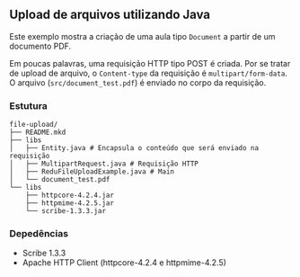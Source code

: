 ## Upload de arquivos utilizando Java

Este exemplo mostra a criação de uma aula tipo ``Document`` a partir de um documento PDF.

Em poucas palavras, uma requisição HTTP tipo POST é criada. Por se tratar de upload de arquivo, o ``Content-type`` da requisição é ``multipart/form-data``. O arquivo (``src/document_test.pdf``) é enviado no corpo da requisição.

### Estutura

```
file-upload/
├── README.mkd
├── libs
│   ├── Entity.java # Encapsula o conteúdo que será enviado na requisição
│   ├── MultipartRequest.java # Requisição HTTP
│   ├── ReduFileUploadExample.java # Main
│   └── document_test.pdf
└── libs
    ├── httpcore-4.2.4.jar
    ├── httpmime-4.2.5.jar
    └── scribe-1.3.3.jar
```

### Depedências

- Scribe 1.3.3
- Apache HTTP Client (httpcore-4.2.4 e httpmime-4.2.5)
